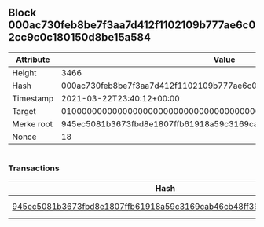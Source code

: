 ## Block 000ac730feb8be7f3aa7d412f1102109b777ae6c02cc9c0c180150d8be15a584

Attribute | Value
--- | ---
Height | 3466
Hash | 000ac730feb8be7f3aa7d412f1102109b777ae6c02cc9c0c180150d8be15a584
Timestamp | 2021-03-22T23:40:12+00:00
Target | 0100000000000000000000000000000000000000000000000000000000000000
Merke root | 945ec5081b3673fbd8e1807ffb61918a59c3169cab46cb48ff39b6c728d6b9b2
Nonce | 18

```

```

### Transactions

Hash | Amount
--- | ---
[945ec5081b3673fbd8e1807ffb61918a59c3169cab46cb48ff39b6c728d6b9b2](945ec5081b3673fbd8e1807ffb61918a59c3169cab46cb48ff39b6c728d6b9b2.md) | 10.00000000 SKEPTI 
